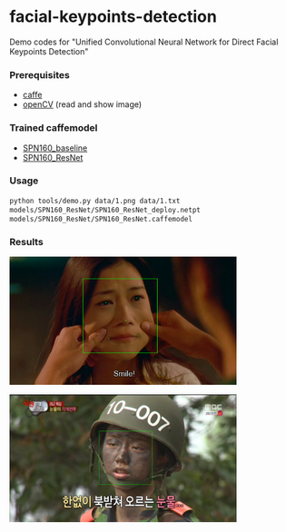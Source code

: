 # facial-keypoints-detection
Demo codes for "Unified Convolutional Neural Network for Direct Facial Keypoints Detection"

### Prerequisites
* [caffe](https://github.com/BVLC/caffe)
* [openCV](http://opencv.org/) (read and show image)

### Trained caffemodel
* [SPN160_baseline](https://drive.google.com/open?id=0B5wneErwoLwLTFpQU05wY0hIczA)
* [SPN160_ResNet](https://drive.google.com/open?id=0B5wneErwoLwLcTFWTEk5VzBvdUk)

### Usage
```Shell
python tools/demo.py data/1.png data/1.txt models/SPN160_ResNet/SPN160_ResNet_deploy.netpt models/SPN160_ResNet/SPN160_ResNet.caffemodel
```

### Results
<p align="left">
<img src="https://github.com/jedol/facial-keypoints-detection/blob/master/data/1_result.png" alt="demo result 1" width="400px">
</p>
<p align="left">
<img src="https://github.com/jedol/facial-keypoints-detection/blob/master/data/2_result.png" alt="demo result 2" width="400px">
</p>
